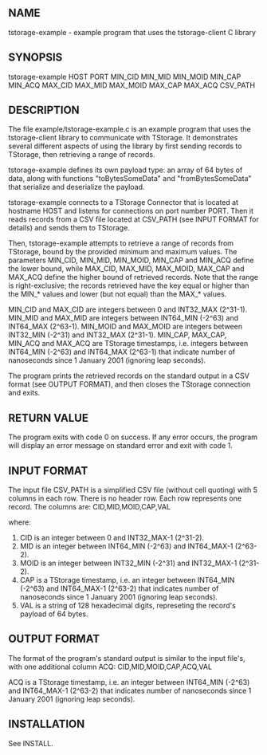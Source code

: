 NAME
----
tstorage-example - example program that uses the tstorage-client C library

SYNOPSIS
--------
tstorage-example HOST PORT MIN_CID MIN_MID MIN_MOID MIN_CAP MIN_ACQ MAX_CID MAX_MID MAX_MOID MAX_CAP MAX_ACQ CSV_PATH

DESCRIPTION
-----------
The file example/tstorage-example.c is an example program that uses the
tstorage-client library to communicate with TStorage. It demonstrates several
different aspects of using the library by first sending records to TStorage,
then retrieving a range of records.

tstorage-example defines its own payload type: an array of 64 bytes of data,
along with functions "toBytesSomeData" and "fromBytesSomeData" that serialize
and deserialize the payload.

tstorage-example connects to a TStorage Connector that is located at hostname
HOST and listens for connections on port number PORT. Then it reads records
from a CSV file located at CSV_PATH (see INPUT FORMAT for details) and sends
them to TStorage.

Then, tstorage-example attempts to retrieve a range of records from TStorage,
bound by the provided minimum and maximum values. The parameters MIN_CID,
MIN_MID, MIN_MOID, MIN_CAP and MIN_ACQ define the lower bound, while MAX_CID,
MAX_MID, MAX_MOID, MAX_CAP and MAX_ACQ define the higher bound of retrieved
records. Note that the range is right-exclusive; the records retrieved have
the key equal or higher than the MIN_* values and lower (but not equal) than
the MAX_* values.

MIN_CID and MAX_CID are integers between 0 and INT32_MAX (2^31-1).
MIN_MID and MAX_MID are integers between INT64_MIN (-2^63) and INT64_MAX
(2^63-1).
MIN_MOID and MAX_MOID are integers between INT32_MIN (-2^31) and INT32_MAX
(2^31-1).
MIN_CAP, MAX_CAP, MIN_ACQ and MAX_ACQ are TStorage timestamps, i.e. integers
between INT64_MIN (-2^63) and INT64_MAX (2^63-1) that indicate number of
nanoseconds since 1 January 2001 (ignoring leap seconds).

The program prints the retrieved records on the standard output in a CSV format
(see OUTPUT FORMAT), and then closes the TStorage connection and exits.

RETURN VALUE
------------
The program exits with code 0 on success. If any error occurs, the program
will display an error message on standard error and exit with code 1.

INPUT FORMAT
------------
The input file CSV_PATH is a simplified CSV file (without cell quoting) with 5
columns in each row. There is no header row. Each row represents one record.
The columns are:
CID,MID,MOID,CAP,VAL

where:
1. CID is an integer between 0 and INT32_MAX-1 (2^31-2).
2. MID is an integer between INT64_MIN (-2^63) and INT64_MAX-1 (2^63-2).
3. MOID is an integer between INT32_MIN (-2^31) and INT32_MAX-1 (2^31-2).
4. CAP is a TStorage timestamp, i.e. an integer between INT64_MIN (-2^63) and
   INT64_MAX-1 (2^63-2) that indicates number of nanoseconds since 1 January
   2001 (ignoring leap seconds).
5. VAL is a string of 128 hexadecimal digits, represeting the record's payload
   of 64 bytes.

OUTPUT FORMAT
-------------
The format of the program's standard output is similar to the input file's,
with one additional column ACQ:
CID,MID,MOID,CAP,ACQ,VAL

ACQ is a TStorage timestamp, i.e. an integer between INT64_MIN (-2^63) and
INT64_MAX-1 (2^63-2) that indicates number of nanoseconds since 1 January
2001 (ignoring leap seconds).

INSTALLATION
------------

See INSTALL.
